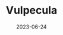 ---
title: "Vulpecula"
type: constellation
borders:
  - Cygnus
  - Delphinus
  - Hercules
  - Lyra
  - Pegasus
  - Sagitta
date: 2023-06-24
hashtag: vulpecula
subdivision-of:
  - northern celestial hemisphere
tags:
  - Fox
  - Constellation
---